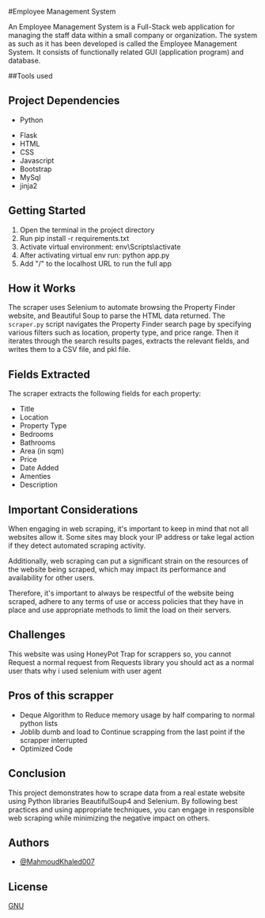 
#Employee Management System

An Employee Management System is a Full-Stack web application for managing
the staff data within a small company or organization. The system as such as it has been
developed is called the Employee Management System. It consists of functionally related
GUI (application program) and database.

##Tools used 


## Project Dependencies
*  Python
- Flask
- HTML
- CSS
- Javascript
- Bootstrap
- MySql
- jinja2

## Getting Started

1. Open the terminal in the project directory 
2. Run  pip install -r requirements.txt
3. Activate virtual environment: env\Scripts\activate
4. After activating virtual env run: python app.py
5. Add "/" to the localhost URL to run the full app 

## How it Works

The scraper uses Selenium to automate browsing the Property Finder website, and Beautiful Soup to parse the HTML data returned. The `scraper.py` script navigates the Property Finder search page by specifying various filters such as location, property type, and price range. Then it iterates through the search results pages, extracts the relevant fields, and writes them to a CSV file, and pkl file.

## Fields Extracted

The scraper extracts the following fields for each property:
- Title
- Location
- Property Type
- Bedrooms
- Bathrooms
- Area (in sqm)
- Price
- Date Added
- Amenties 
- Description


## Important Considerations

When engaging in web scraping, it's important to keep in mind that not all websites allow it. Some sites may block your IP address or take legal action if they detect automated scraping activity.

Additionally, web scraping can put a significant strain on the resources of the website being scraped, which may impact its performance and availability for other users.

Therefore, it's important to always be respectful of the website being scraped, adhere to any terms of use or access policies that they have in place and use appropriate methods to limit the load on their servers.


## Challenges
This website was using HoneyPot Trap for scrappers so, you cannot Request a normal request from Requests library you should act as a normal user thats why i used selenium with user agent

## Pros of this scrapper 
- Deque Algorithm to Reduce memory usage by half comparing to normal python lists 
- Joblib dumb and load to Continue scrapping from the last point if the scrapper interrupted
- Optimized Code 

## Conclusion

This project demonstrates how to scrape data from a real estate website using Python libraries BeautifulSoup4 and Selenium. By following best practices and using appropriate techniques, you can engage in responsible web scraping while minimizing the negative impact on others.
## Authors

- [@MahmoudKhaled007](https://www.github.com/MahmoudKhaled007)


## License

[GNU](https://www.gnu.org/licenses/gpl-3.0.en.html)

